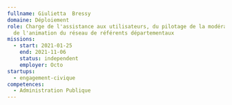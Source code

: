 ```yaml
---
fullname: Giulietta  Bressy
domaine: Déploiement
role: Charge de l'assistance aux utilisateurs, du pilotage de la modération et
  de l'animation du réseau de référents départementaux
missions:
  - start: 2021-01-25
    end: 2021-11-06
    status: independent
    employer: Octo
startups:
  - engagement-civique
competences:
  - Administration Publique
---
```

